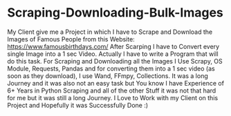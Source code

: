 # Scraping-Downloading-Bulk-Images
My Client give me a Project in which I have to Scrape and Download the Images of Famous People from this Website: https://www.famousbirthdays.com/  After Scarping I have to Convert every single Image into a 1 sec Video. Actually I have to write a Program that will do this task.   For Scraping and Downloading all the Images I Use Scrapy, OS Module, Requests, Pandas and for converting them into a 1 sec video (as soon as they download), I use Wand, FFmpy, Collections.  It was a long Journey and it was also not an easy task but You know I have Experience of 6+ Years in Python Scraping and all of the other Stuff it was not that hard for me but it was still a long Journey.  I Love to Work with my Client on this Project and Hopefully it was Successfully Done :)
